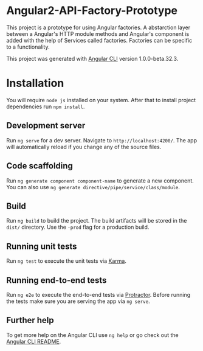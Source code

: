 # Angular2-API-Factory-Prototype
This project is a prototype for using Angular factories. A abstarction layer between a Angular's HTTP module methods and Angular's component is added with the help of Services called factories. Factories can be specific to a functionality.


This project was generated with [Angular CLI](https://github.com/angular/angular-cli) version 1.0.0-beta.32.3.

# Installation
You will require `node js` installed on your system. After that to install project dependencies run `npm install`.

## Development server
Run `ng serve` for a dev server. Navigate to `http://localhost:4200/`. The app will automatically reload if you change any of the source files.

## Code scaffolding

Run `ng generate component component-name` to generate a new component. You can also use `ng generate directive/pipe/service/class/module`.

## Build

Run `ng build` to build the project. The build artifacts will be stored in the `dist/` directory. Use the `-prod` flag for a production build.

## Running unit tests

Run `ng test` to execute the unit tests via [Karma](https://karma-runner.github.io).

## Running end-to-end tests

Run `ng e2e` to execute the end-to-end tests via [Protractor](http://www.protractortest.org/).
Before running the tests make sure you are serving the app via `ng serve`.

## Further help

To get more help on the Angular CLI use `ng help` or go check out the [Angular CLI README](https://github.com/angular/angular-cli/blob/master/README.md).
